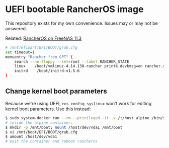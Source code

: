 # UEFI bootable RancherOS image

This repository exists for my own convenience. Issues may or may not be answered.

Related: [RancherOS on FreeNAS 11.3](https://blog.hugopoi.net/2020/03/01/install-rancheros-on-freenas-11-3/)

```sh
# /mnt/efipart/EFI/BOOT/grub.cfg
set timeout=1
menuentry "Rancher from GPT" {
    search --no-floppy --set=root --label RANCHER_STATE
    linux    /boot/vmlinuz-4.14.138-rancher printk.devkmsg=on rancher.state.dev=LABEL=RANCHER_STATE rancher.state.wait panic=10 console=tty0 console=ttyS0 rancher.autologin=ttyS0
    initrd    /boot/initrd-v1.5.6
}
```

## Change kernel boot parameters

Because we're using UEFI, `ros config syslinux` won't work for editing kernel boot parameters. Use this instead:

```sh
$ sudo system-docker run --rm --privileged -it -v /:/host alpine /bin/sh
# inside the alpine container:
$ mkdir -p /mnt/boot; mount /host/dev/vda1 /mnt/boot
$ vi /mnt/boot/EFI/BOOT/grub.cfg
$ umount /host/dev/vda1
# exit the container and reboot rancheros
```
